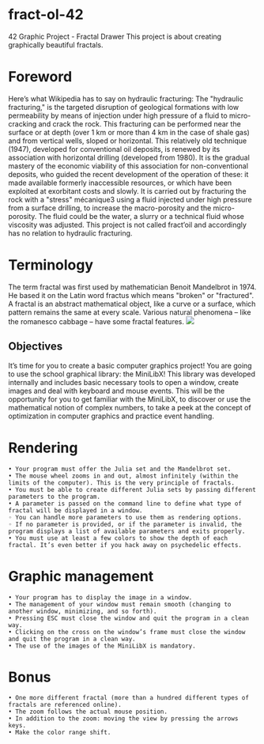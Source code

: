 # fract-ol-42
42 Graphic Project - Fractal Drawer
This project is about creating graphically beautiful fractals.

# Foreword
Here’s what Wikipedia has to say on hydraulic fracturing:
The "hydraulic fracturing," is the targeted disruption of geological formations with
low permeability by means of injection under high pressure of a fluid to micro-cracking
and crack the rock. This fracturing can be performed near the surface or at depth (over
1 km or more than 4 km in the case of shale gas) and from vertical wells, sloped or
horizontal.
This relatively old technique (1947), developed for conventional oil deposits, is renewed by its association with horizontal drilling (developed from 1980). It is the gradual
mastery of the economic viability of this association for non-conventional deposits, who
guided the recent development of the operation of these: it made available formerly inaccessible resources, or which have been exploited at exorbitant costs and slowly.
It is carried out by fracturing the rock with a "stress" mécanique3 using a fluid injected under high pressure from a surface drilling, to increase the macro-porosity and the
micro-porosity. The fluid could be the water, a slurry or a technical fluid whose viscosity
was adjusted.
This project is not called fract’oil and accordingly has no relation to hydraulic fracturing.

# Terminology

The term fractal was first used by mathematician Benoit Mandelbrot in 1974. He based
it on the Latin word fractus which means "broken" or "fractured".
A fractal is an abstract mathematical object, like a curve or a surface, which pattern
remains the same at every scale.
Various natural phenomena – like the romanesco cabbage – have some fractal features.
<img src= "https://www.google.com/url?sa=i&url=https%3A%2F%2Ffractalejulia.wordpress.com%2F&psig=AOvVaw0EYhOFZ6HNjIYHEwUYUhFj&ust=1649890704646000&source=images&cd=vfe&ved=0CAoQjRxqFwoTCNjfk4PQj_cCFQAAAAAdAAAAABAD">

## Objectives

It’s time for you to create a basic computer graphics project!
You are going to use the school graphical library: the MiniLibX! This library was
developed internally and includes basic necessary tools to open a window, create images
and deal with keyboard and mouse events.
This will be the opportunity for you to get familiar with the MiniLibX, to discover
or use the mathematical notion of complex numbers, to take a peek at the concept of
optimization in computer graphics and practice event handling.

# Rendering
	• Your program must offer the Julia set and the Mandelbrot set.
	• The mouse wheel zooms in and out, almost infinitely (within the limits of the computer). This is the very principle of fractals.
	• You must be able to create different Julia sets by passing different parameters to the program.
	• A parameter is passed on the command line to define what type of fractal will be displayed in a window.
	◦ You can handle more parameters to use them as rendering options.
	◦ If no parameter is provided, or if the parameter is invalid, the program displays a list of available parameters and exits properly.
	• You must use at least a few colors to show the depth of each fractal. It’s even better if you hack away on psychedelic effects.

# Graphic management
	• Your program has to display the image in a window.
	• The management of your window must remain smooth (changing to another window, minimizing, and so forth).
	• Pressing ESC must close the window and quit the program in a clean way.
	• Clicking on the cross on the window’s frame must close the window and quit the program in a clean way.
	• The use of the images of the MiniLibX is mandatory.

# Bonus
	• One more different fractal (more than a hundred different types of fractals are referenced online).
	• The zoom follows the actual mouse position.
	• In addition to the zoom: moving the view by pressing the arrows keys.
	• Make the color range shift.
